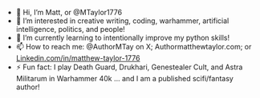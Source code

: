 - 👋 Hi, I’m Matt, or @MTaylor1776
- 👀 I’m interested in creative writing, coding, warhammer, artificial intelligence, politics, and people!
- 🌱 I’m currently learning to intentionally improve my python skills!
- 📫 How to reach me: @AuthorMTay on X; Authormatthewtaylor.com; or [Linkedin.com/in/matthew-taylor-1776 ](https://www.linkedin.com/in/matthew-taylor1776/) 
- ⚡ Fun fact: I play Death Guard, Drukhari, Genestealer Cult, and Astra Militarum in Warhammer 40k ... and I am a published scifi/fantasy author!

<!---
MTaylor1776/MTaylor1776 is a ✨ special ✨ repository because its `README.md` (this file) appears on your GitHub profile.
You can click the Preview link to take a look at your changes.
--->

